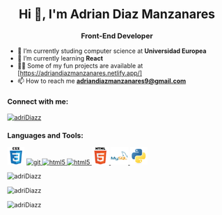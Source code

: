<h1 align="center">Hi 👋, I'm Adrian Diaz Manzanares</h1>
<h3 align="center">Front-End Developer</h3>

- 🔭 I’m currently studing computer science at **Universidad Europea** 
- 🌱 I’m currently learning **React** 
- 👨‍💻 Some of my fun projects are available at [https://adriandiazmanzanares.netlify.app/] 
- 📫 How to reach me **adriandiazmanzanares9@gmail.com**

<h3 align="left">Connect with me:</h3>
<p align="left">
  <a
    href="[https://www.linkedin.com/in/adrian-d%C3%ADaz-manzanares-979b33220/]"
    target="blank"
    ><img
      align="center"
      src="https://raw.githubusercontent.com/rahuldkjain/github-profile-readme-generator/master/src/images/icons/Social/linked-in-alt.svg"
      alt="adriDiazz"
      height="30"
      width="40"
  /></a>
</p>

<h3 align="left">Languages and Tools:</h3>
<p align="left">
  <img
    src="https://raw.githubusercontent.com/devicons/devicon/master/icons/css3/css3-original-wordmark.svg"
    alt="css3"
    width="40"
    height="40"
  />

  <a href="https://git-scm.com/" target="_blank" rel="noreferrer">
    <img
      src="https://www.vectorlogo.zone/logos/git-scm/git-scm-icon.svg"
      alt="git"
      width="40"
      height="40"
    />
  </a>

  <a href="https://www.w3.org/html/" target="_blank" rel="noreferrer">
    <img
      src="https://www.svgrepo.com/show/303206/javascript-logo.svg"
      alt="html5"
      width="40"
      height="40"
    />
  </a>

  <a href="https://www.w3.org/html/" target="_blank" rel="noreferrer">
    <img
      src="https://upload.wikimedia.org/wikipedia/commons/thumb/a/a7/React-icon.svg/1024px-React-icon.svg.png"
      alt="html5"
      width="40"
      height="40"
    />
  </a>

  <a href="https://www.w3.org/html/" target="_blank" rel="noreferrer">
    <img
      src="https://raw.githubusercontent.com/devicons/devicon/master/icons/html5/html5-original-wordmark.svg"
      alt="html5"
      width="40"
      height="40"
    />
  </a>

  <a href="https://www.mysql.com/" target="_blank" rel="noreferrer">
    <img
      src="https://raw.githubusercontent.com/devicons/devicon/master/icons/mysql/mysql-original-wordmark.svg"
      alt="mysql"
      width="40"
      height="40"
    />
  </a>

  <a href="https://www.python.org" target="_blank" rel="noreferrer">
    <img
      src="https://raw.githubusercontent.com/devicons/devicon/master/icons/python/python-original.svg"
      alt="python"
      width="40"
      height="40"
    />
  </a>
</p>

<p>
  <img
    align="center"
    src="https://github-readme-stats.vercel.app/api/top-langs?username=adriDiazz&show_icons=true&locale=en&layout=compact&langs_count=10"
    alt="adriDiazz"
  />
</p>

<p>
  <img
    align="center"
    src="https://github-readme-stats.vercel.app/api?username=adriDiazz&show_icons=true&locale=en&count_private=true&include_all_commits=true"
    alt="adriDiazz"
  />
</p>

<p>
  <img
    align="center"
    src="https://github-readme-streak-stats.herokuapp.com/?user=adriDiazz&"
    alt="adriDiazz"
  />
</p>
